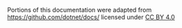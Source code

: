 Portions of this documentation were adapted from https://github.com/dotnet/docs/ licensed under [CC BY 4.0](https://creativecommons.org/licenses/by/4.0/)
